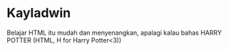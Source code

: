 # Kayladwin
Belajar HTML itu mudah dan menyenangkan, apalagi kalau bahas HARRY POTTER (HTML, H for Harry Potter&lt;3))
